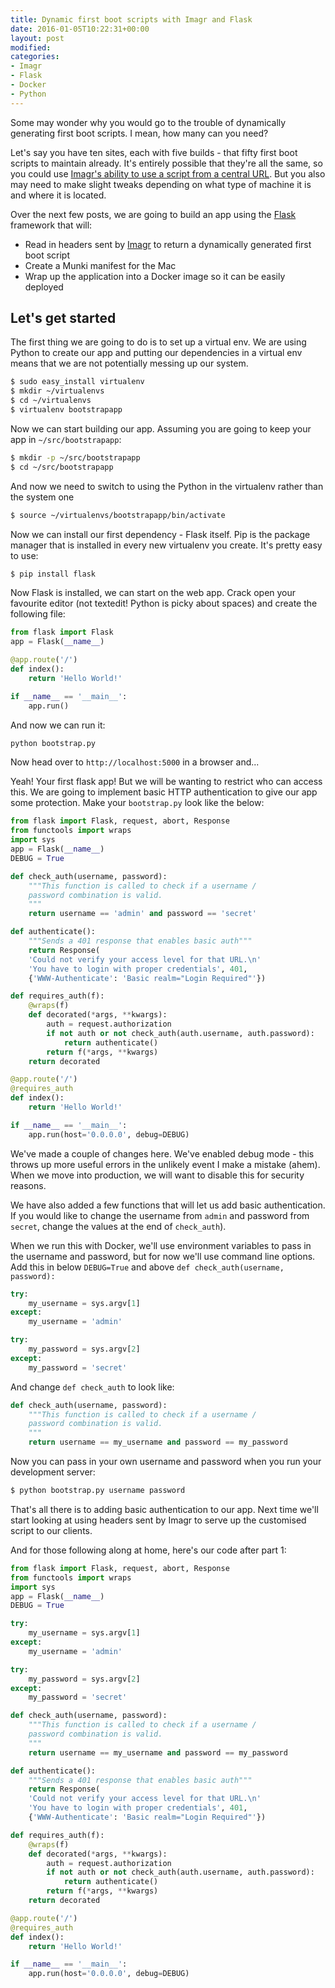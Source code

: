 ```yaml
---
title: Dynamic first boot scripts with Imagr and Flask
date: 2016-01-05T10:22:31+00:00
layout: post
modified:
categories:
- Imagr
- Flask
- Docker
- Python
---
```

Some may wonder why you would go to the trouble of dynamically generating first boot scripts. I mean, how many can you need?

Let's say you have ten sites, each with five builds - that fifty first boot scripts to maintain already. It's entirely possible that they're all the same, so you could use [Imagr's ability to use a script from a central URL](https://github.com/grahamgilbert/imagr/wiki/Workflow-Config#scripts). But you also may need to make slight tweaks depending on what type of machine it is and where it is located. 

Over the next few posts, we are going to build an app using the [Flask](http://flask.pocoo.org) framework that will:

* Read in headers sent by [Imagr](https://github.com/grahamgilbert/) to return a dynamically generated first boot script 
* Create a Munki manifest for the Mac
* Wrap up the application into a Docker image so it can be easily deployed<!-- more -->

## Let's get started

The first thing we are going to do is to set up a virtual env. We are using Python to create our app and putting our dependencies in a virtual env means that we are not potentially messing up our system. 

``` bash
$ sudo easy_install virtualenv 
$ mkdir ~/virtualenvs
$ cd ~/virtualenvs
$ virtualenv bootstrapapp
```

Now we can start building our app. Assuming you are going to keep your app in ``~/src/bootstrapapp``:

```bash
$ mkdir -p ~/src/bootstrapapp 
$ cd ~/src/bootstrapapp
```

And now we need to switch to using the Python in the virtualenv rather than the system one

``` bash
$ source ~/virtualenvs/bootstrapapp/bin/activate 
```

Now we can install our first dependency - Flask itself. Pip is the package manager that is installed in every new virtualenv you create. It's pretty easy to use:

``` bash
$ pip install flask 
```

Now Flask is installed, we can start on the web app. Crack open your favourite editor (not textedit! Python is picky about spaces) and create the following file:

``` python ~/src/bootstrapapp/bootstrap.py
from flask import Flask
app = Flask(__name__)

@app.route('/')
def index():
    return 'Hello World!'

if __name__ == '__main__':
    app.run()
```

And now we can run it:

``` bash
python bootstrap.py
```

Now head over to ``http://localhost:5000`` in a browser and...

Yeah! Your first flask app! But we will be wanting to restrict who can access this. We are going to implement basic HTTP authentication to give our app some protection. Make your ``bootstrap.py`` look like the below:

``` python ~/src/bootstrapapp/boostrap.py
from flask import Flask, request, abort, Response
from functools import wraps
import sys
app = Flask(__name__)
DEBUG = True

def check_auth(username, password):
    """This function is called to check if a username /
    password combination is valid.
    """
    return username == 'admin' and password == 'secret'

def authenticate():
    """Sends a 401 response that enables basic auth"""
    return Response(
    'Could not verify your access level for that URL.\n'
    'You have to login with proper credentials', 401,
    {'WWW-Authenticate': 'Basic realm="Login Required"'})

def requires_auth(f):
    @wraps(f)
    def decorated(*args, **kwargs):
        auth = request.authorization
        if not auth or not check_auth(auth.username, auth.password):
            return authenticate()
        return f(*args, **kwargs)
    return decorated

@app.route('/')
@requires_auth
def index():
    return 'Hello World!'

if __name__ == '__main__':
    app.run(host='0.0.0.0', debug=DEBUG)
```

We've made a couple of changes here. We've enabled debug mode - this throws up more useful errors in the unlikely event I make a mistake (ahem). When we move into production, we will want to disable this for security reasons.

We have also added a few functions that will let us add basic authentication. If you would like to change the username from ``admin`` and password from ``secret``, change the values at the end of ``check_auth``).

When we run this with Docker, we'll use environment variables to pass in the username and password, but for now we'll use command line options. Add this in below ``DEBUG=True`` and above ``def check_auth(username, password):``

``` python linenos:false
try:
    my_username = sys.argv[1]
except:
    my_username = 'admin'

try:
    my_password = sys.argv[2]
except:
    my_password = 'secret'
```

And change ``def check_auth`` to look like:

``` python linenos:false
def check_auth(username, password):
    """This function is called to check if a username /
    password combination is valid.
    """
    return username == my_username and password == my_password
```

Now you can pass in your own username and password when you run your development server:

``` bash
$ python bootstrap.py username password
```

That's all there is to adding basic authentication to our app. Next time we'll start looking at using headers sent by Imagr to serve up the customised script to our clients. 

And for those following along at home, here's our code after part 1:

``` python ~/src/bootstrapapp/bootstrap.py
from flask import Flask, request, abort, Response
from functools import wraps
import sys
app = Flask(__name__)
DEBUG = True

try:
    my_username = sys.argv[1]
except:
    my_username = 'admin'

try:
    my_password = sys.argv[2]
except:
    my_password = 'secret'

def check_auth(username, password):
    """This function is called to check if a username /
    password combination is valid.
    """
    return username == my_username and password == my_password

def authenticate():
    """Sends a 401 response that enables basic auth"""
    return Response(
    'Could not verify your access level for that URL.\n'
    'You have to login with proper credentials', 401,
    {'WWW-Authenticate': 'Basic realm="Login Required"'})

def requires_auth(f):
    @wraps(f)
    def decorated(*args, **kwargs):
        auth = request.authorization
        if not auth or not check_auth(auth.username, auth.password):
            return authenticate()
        return f(*args, **kwargs)
    return decorated

@app.route('/')
@requires_auth
def index():
    return 'Hello World!'

if __name__ == '__main__':
    app.run(host='0.0.0.0', debug=DEBUG)
```
